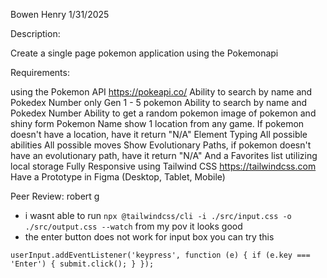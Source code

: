 Bowen Henry
1/31/2025

Description:

Create a single page pokemon application using the Pokemonapi


Requirements:

using the Pokemon API https://pokeapi.co/
Ability to search by name and Pokedex Number
only Gen 1 - 5 pokemon
Ability to search by name and Pokedex Number
Ability to get a random pokemon
image of pokemon and shiny form
Pokemon Name
show 1 location from any game. If pokemon doesn't have a location, have it return "N/A"
Element Typing
All possible abilities
All possible moves
Show Evolutionary Paths, if pokemon doesn't have an evolutionary path, have it return "N/A"
And a Favorites list utilizing local storage
Fully Responsive using Tailwind CSS https://tailwindcss.com
Have a Prototype in Figma (Desktop, Tablet, Mobile)

Peer Review: robert g
- i wasnt able to run ``npx @tailwindcss/cli -i ./src/input.css -o ./src/output.css --watch`` from my pov it looks good
- the enter button does not work for input box you can try this

``
userInput.addEventListener('keypress', function (e) {
    if (e.key === 'Enter') {
        submit.click();
    }
});
``